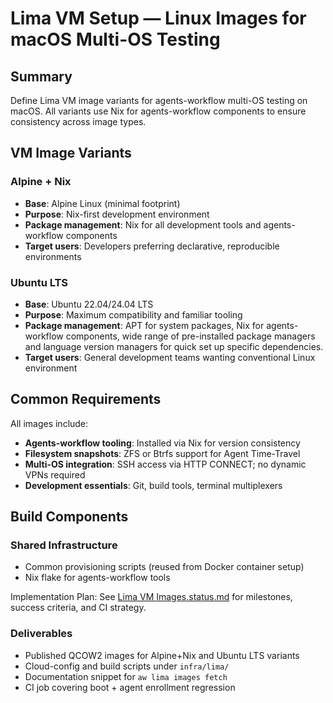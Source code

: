 # Lima VM Setup — Linux Images for macOS Multi-OS Testing

## Summary

Define Lima VM image variants for agents-workflow multi-OS testing on macOS. All variants use Nix for agents-workflow components to ensure consistency across image types.

## VM Image Variants

### Alpine + Nix

- **Base**: Alpine Linux (minimal footprint)
- **Purpose**: Nix-first development environment
- **Package management**: Nix for all development tools and agents-workflow components
- **Target users**: Developers preferring declarative, reproducible environments

### Ubuntu LTS

- **Base**: Ubuntu 22.04/24.04 LTS
- **Purpose**: Maximum compatibility and familiar tooling
- **Package management**: APT for system packages, Nix for agents-workflow components, wide range of pre-installed package managers and language version managers for quick set up specific dependencies.
- **Target users**: General development teams wanting conventional Linux environment

## Common Requirements

All images include:

- **Agents-workflow tooling**: Installed via Nix for version consistency
- **Filesystem snapshots**: ZFS or Btrfs support for Agent Time-Travel
- **Multi-OS integration**: SSH access via HTTP CONNECT; no dynamic VPNs required
- **Development essentials**: Git, build tools, terminal multiplexers

## Build Components

### Shared Infrastructure

- Common provisioning scripts (reused from Docker container setup)
- Nix flake for agents-workflow tools

Implementation Plan: See [Lima VM Images.status.md](./Lima%20VM%20Images.status.md) for milestones, success criteria, and CI strategy.

### Deliverables

- Published QCOW2 images for Alpine+Nix and Ubuntu LTS variants
- Cloud-config and build scripts under `infra/lima/`
- Documentation snippet for `aw lima images fetch`
- CI job covering boot + agent enrollment regression
